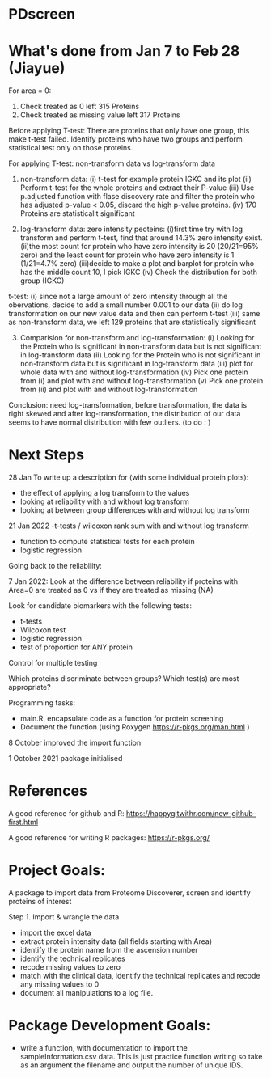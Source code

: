 # PDscreen
# What's done from Jan 7 to Feb 28 (Jiayue)
 For area = 0:
 1. Check treated as 0 left 315 Proteins
 2. Check treated as missing value  left 317 Proteins

 Before applying T-test:
 There are proteins that only have one group, this make t-test failed.
 Identify proteins who have two groups and perform statistical test only on those proteins.
 
 For applying T-test:  non-transform data vs log-transform data
 1. non-transform data:
 (i) t-test for example protein IGKC and its plot
 (ii) Perform t-test for the whole proteins and extract their P-value
 (iii) Use p.adjusted function with flase discovery rate and filter the protein who has adjusted p-value < 0.05, discard the high p-value proteins.
 (iv) 170 Proteins are statisticallt significant
 
 2. log-transform data:
 zero intensity peoteins:
 (i)first time try with log transform and perform t-test, find that around 14.3% zero intensity exist. 
 (ii)the most count for protein who have zero intensity is 20 (20/21=95% zero) and the least count for protein who have zero intensity is 1 (1/21=4.7% zero)
 (iii)decide to make a plot and barplot for protein who has the middle count 10, I pick IGKC
 (iv) Check the distribution for both group (IGKC)
 
 t-test:
 (i) since not a large amount of zero intensity through all the obervations, decide to add a small number 0.001 to our data
 (ii) do log transformation on our new value data and then can perform t-test
 (iii) same as non-transform data, we left 129 proteins that are statistically significant
 
 3. Comparision for non-transform and log-transformation:
 (i) Looking for the Protein who is significant in non-transform data but is not significant in log-transform data
 (ii) Looking for the Protein who is not significant in non-transform data but is significant in log-transform data
 (iii) plot for whole data with and without log-transformation
 (iv) Pick one protein from (i) and plot with and without log-transformation
 (v) Pick one protein from (ii) and plot with and without log-transformation
 
 Conclusion: need log-transformation, before transformation, the data is right skewed and after log-transformation, the distribution of our data seems to have normal distribution with few outliers. (to do : )
 
 
 
# Next Steps

28 Jan
To write up a description for (with some individual protein plots):
  - the effect of applying a log transform to the values
  - looking at reliability with and without log transform
  - looking at between group differences with and without log transform

21 Jan 2022
  -t-tests / wilcoxon rank sum with and without log transform
  - function to compute statistical tests for each protein
  - logistic regression

Going back to the reliability:



7 Jan 2022: 
Look at the difference between reliability if proteins with Area=0 are treated as 0 vs if they are treated as missing (NA)

Look for candidate biomarkers with the following tests:
- t-tests
- Wilcoxon test
- logistic regression
- test of proportion for ANY protein

Control for multiple testing

Which proteins discriminate between groups? Which test(s) are most appropriate?

Programming tasks:

- main.R, encapsulate code as a function for protein screening
- Document the function (using Roxygen https://r-pkgs.org/man.html )


8 October improved the import function

1 October 2021 package initialised

# References

A good reference for github and R:
https://happygitwithr.com/new-github-first.html 

A good reference for writing R packages:
https://r-pkgs.org/


# Project Goals:
A package to import data from Proteome Discoverer, screen and identify proteins of interest

Step 1. Import & wrangle the data 

- import the excel data 
- extract protein intensity data (all fields starting with Area)
- identify the protein name from the ascension number
- identify the technical replicates
- recode missing values to zero
- match with the clinical data, identify the technical replicates and recode any missing values to 0
- document all manipulations to a log file. 

# Package Development Goals:

- write a function, with documentation to import the sampleInformation.csv data. This is just practice function writing so take as an argument the filename and output the number of unique IDS.


